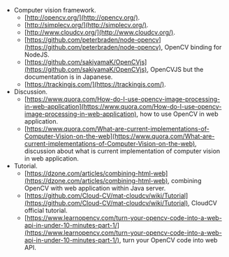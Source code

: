* Computer vision framework.
    * [http://opencv.org/](http://opencv.org/).
    * [http://simplecv.org/](http://simplecv.org/).
    * [http://www.cloudcv.org/](http://www.cloudcv.org/).
    * [https://github.com/peterbraden/node-opencv](https://github.com/peterbraden/node-opencv), OpenCV binding for NodeJS.
    * [https://github.com/sakiyamaK/OpenCVjs](https://github.com/sakiyamaK/OpenCVjs), OpenCVJS but the documentation is in Japanese.
    * [https://trackingjs.com/](https://trackingjs.com/).
* Discussion.
    * [https://www.quora.com/How-do-I-use-opencv-image-processing-in-web-application](https://www.quora.com/How-do-I-use-opencv-image-processing-in-web-application), how to use OpenCV in web application.
    * [https://www.quora.com/What-are-current-implementations-of-Computer-Vision-on-the-web](https://www.quora.com/What-are-current-implementations-of-Computer-Vision-on-the-web), discussion about what is current implementation of computer vision in web application.
* Tutorial.
    * [https://dzone.com/articles/combining-html-web](https://dzone.com/articles/combining-html-web), combining OpenCV with web application within Java server.
    * [https://github.com/Cloud-CV/mat-cloudcv/wiki/Tutorial](https://github.com/Cloud-CV/mat-cloudcv/wiki/Tutorial), CloudCV official tutorial.
    * [https://www.learnopencv.com/turn-your-opencv-code-into-a-web-api-in-under-10-minutes-part-1/](https://www.learnopencv.com/turn-your-opencv-code-into-a-web-api-in-under-10-minutes-part-1/), turn your OpenCV code into web API.
